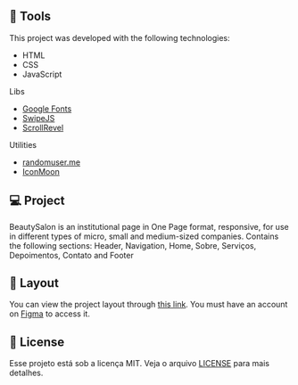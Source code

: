 ## 🚀 Tools

This project was developed with the following technologies:

- HTML
- CSS
- JavaScript

Libs

- [Google Fonts](https://fonts.google.com/)
- [SwipeJS](https://github.com/nolimits4web/Swiper)
- [ScrollRevel](https://scrollrevealjs.org)

Utilities

- [randomuser.me](https://randomuser.me/photos)
- [IconMoon](https://icomoon.io/app/#/select)

## 💻 Project

BeautySalon is an institutional page in One Page format, responsive, for use in different types of micro, small and medium-sized companies. Contains the following sections: Header, Navigation, Home, Sobre, Serviços, Depoimentos, Contato and Footer

## 🔖 Layout

You can view the project layout through [this link](https://www.figma.com/community/file/1009807319507822993/Origin-Six). You must have an account on [Figma](https://figma.com) to access it.

## 📝 License

Esse projeto está sob a licença MIT. Veja o arquivo [LICENSE](.github/LICENSE) para mais detalhes.
